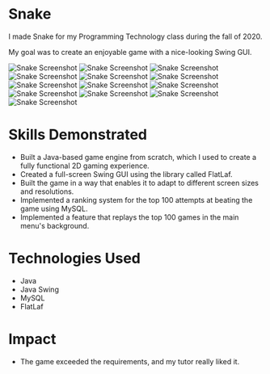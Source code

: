 # Snake
I made Snake for my Programming Technology class during the fall of 2020.

My goal was to create an enjoyable game with a nice-looking Swing GUI.

<img align="centre" alt="Snake Screenshot" src="images/game_01.jpg">
<img align="centre" alt="Snake Screenshot" src="images/game_02.jpg">
<img align="centre" alt="Snake Screenshot" src="images/game_03.jpg">
<img align="centre" alt="Snake Screenshot" src="images/game_04.jpg">
<img align="centre" alt="Snake Screenshot" src="images/game_05.jpg">
<img align="centre" alt="Snake Screenshot" src="images/game_06.jpg">
<img align="centre" alt="Snake Screenshot" src="images/game_07.jpg">
<img align="centre" alt="Snake Screenshot" src="images/game_08.jpg">
<img align="centre" alt="Snake Screenshot" src="images/game_09.jpg">
<img align="centre" alt="Snake Screenshot" src="images/game_10.jpg">
<img align="centre" alt="Snake Screenshot" src="images/game_11.jpg">
<img align="centre" alt="Snake Screenshot" src="images/game_12.jpg">
<img align="centre" alt="Snake Screenshot" src="images/game_13.jpg">

# Skills Demonstrated
* Built a Java-based game engine from scratch, which I used to create a fully functional 2D gaming experience.
* Created a full-screen Swing GUI using the library called FlatLaf.
* Built the game in a way that enables it to adapt to different screen sizes and resolutions.
* Implemented a ranking system for the top 100 attempts at beating the game using MySQL.
* Implemented a feature that replays the top 100 games in the main menu's background.

# Technologies Used
* Java
* Java Swing
* MySQL
* FlatLaf

# Impact
* The game exceeded the requirements, and my tutor really liked it.
